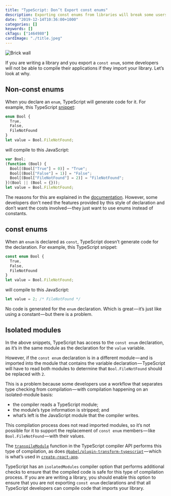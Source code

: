 ```yaml
---
title: "TypeScript: Don’t Export const enums"
description: Exporting const enums from libraries will break some users
date: "2019-12-14T10:36:00+1000"
categories: []
keywords: []
ckTags: ["1464980"]
cardImage: "./title.jpeg"
---
```


![Brick wall](title.jpeg "Photo by Waldemar Brandt on Unsplash")

If you are writing a library and you export a `const enum`, some developers will not be able to compile their applications if they import your library. Let’s look at why.

## Non-const enums

When you declare an `enum`, TypeScript will generate code for it. For example, this TypeScript [snippet](https://thedailywtf.com/articles/What_Is_Truth_0x3f_):

```ts
enum Bool {
  True,
  False,
  FileNotFound
}
let value = Bool.FileNotFound;
```

will compile to this JavaScript:

```ts
var Bool;
(function (Bool) {
  Bool[(Bool["True"] = 0)] = "True";
  Bool[(Bool["False"] = 1)] = "False";
  Bool[(Bool["FileNotFound"] = 2)] = "FileNotFound";
})(Bool || (Bool = {}));
let value = Bool.FileNotFound;
```

The reasons for this are explained in the [documentation](www.typescriptlang.org/docs/handbook/enums.html). However, some developers don’t need the features provided by this style of declaration and don’t want the costs involved — they just want to use enums instead of constants.

## const enums

When an `enum` is declared as `const`, TypeScript doesn’t generate code for the declaration. For example, this TypeScript snippet:

```ts
const enum Bool {
  True,
  False,
  FileNotFound
}
let value = Bool.FileNotFound;
```

will compile to this JavaScript:

```ts
let value = 2; /* FileNotFound */
```

No code is generated for the `enum` declaration. Which is great — it’s just like using a constant — but there is a problem.

## Isolated modules

In the above snippets, TypeScript has access to the `const enum` declaration, as it’s in the same module as the declaration for the `value` variable.

However, if the `const enum` declaration is in a different module — and is imported into the module that contains the variable declaration — TypeScript will have to read both modules to determine that `Bool.FileNotFound` should be replaced with `2`.

This is a problem because some developers use a workflow that separates type checking from compilation — with compilation happening on an isolated-module basis:

- the compiler reads a TypeScript module;
- the module’s type information is stripped; and
- what’s left is the JavaScript module that the compiler writes.

This compilation process does not read imported modules, so it’s not possible for it to support the replacement of `const enum` members — like `Bool.FileNotFound` — with their values.

The [`transpileModule`](https://github.com/Microsoft/TypeScript/wiki/Using-the-Compiler-API#a-simple-transform-function) function in the TypeScript compiler API performs this type of compilation, as does [`@babel/plugin-transform-typescript`](https://babeljs.io/docs/en/babel-plugin-transform-typescript) — which is what’s used in [`create-react-app`](https://github.com/facebook/create-react-app).

TypeScript has an `isolatedModules` compiler option that performs additional checks to ensure that the compiled code is safe for this type of compilation process. If you are are writing a library, you should enable this option to ensure that you are not exporting `const enum` declarations and that all TypeScript developers can compile code that imports your library.
